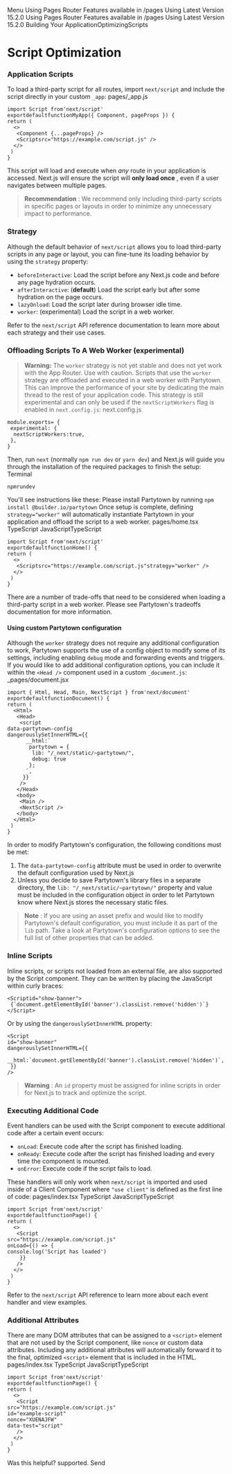 Menu
Using Pages Router
Features available in /pages
Using Latest Version
15.2.0
Using Pages Router
Features available in /pages
Using Latest Version
15.2.0
Building Your ApplicationOptimizingScripts
# Script Optimization
### Application Scripts
To load a third-party script for all routes, import `next/script` and include the script directly in your custom `_app`:
pages/_app.js
```
import Script from'next/script'
exportdefaultfunctionMyApp({ Component, pageProps }) {
return (
  <>
   <Component {...pageProps} />
   <Scriptsrc="https://example.com/script.js" />
  </>
 )
}
```

This script will load and execute when _any_ route in your application is accessed. Next.js will ensure the script will **only load once** , even if a user navigates between multiple pages.
> **Recommendation** : We recommend only including third-party scripts in specific pages or layouts in order to minimize any unnecessary impact to performance.
### Strategy
Although the default behavior of `next/script` allows you to load third-party scripts in any page or layout, you can fine-tune its loading behavior by using the `strategy` property:
  * `beforeInteractive`: Load the script before any Next.js code and before any page hydration occurs.
  * `afterInteractive`: (**default**) Load the script early but after some hydration on the page occurs.
  * `lazyOnload`: Load the script later during browser idle time.
  * `worker`: (experimental) Load the script in a web worker.


Refer to the `next/script` API reference documentation to learn more about each strategy and their use cases.
### Offloading Scripts To A Web Worker (experimental)
> **Warning:** The `worker` strategy is not yet stable and does not yet work with the App Router. Use with caution.
Scripts that use the `worker` strategy are offloaded and executed in a web worker with Partytown. This can improve the performance of your site by dedicating the main thread to the rest of your application code.
This strategy is still experimental and can only be used if the `nextScriptWorkers` flag is enabled in `next.config.js`:
next.config.js
```
module.exports= {
 experimental: {
  nextScriptWorkers:true,
 },
}
```

Then, run `next` (normally `npm run dev` or `yarn dev`) and Next.js will guide you through the installation of the required packages to finish the setup:
Terminal
```
npmrundev
```

You'll see instructions like these: Please install Partytown by running `npm install @builder.io/partytown`
Once setup is complete, defining `strategy="worker"` will automatically instantiate Partytown in your application and offload the script to a web worker.
pages/home.tsx
TypeScript
JavaScriptTypeScript
```
import Script from'next/script'
exportdefaultfunctionHome() {
return (
  <>
   <Scriptsrc="https://example.com/script.js"strategy="worker" />
  </>
 )
}
```

There are a number of trade-offs that need to be considered when loading a third-party script in a web worker. Please see Partytown's tradeoffs documentation for more information.
#### Using custom Partytown configuration
Although the `worker` strategy does not require any additional configuration to work, Partytown supports the use of a config object to modify some of its settings, including enabling `debug` mode and forwarding events and triggers.
If you would like to add additional configuration options, you can include it within the `<Head />` component used in a custom `_document.js`:
_pages/document.jsx
```
import { Html, Head, Main, NextScript } from'next/document'
exportdefaultfunctionDocument() {
return (
  <Html>
   <Head>
    <script
data-partytown-config
dangerouslySetInnerHTML={{
      __html:`
       partytown = {
        lib: "/_next/static/~partytown/",
        debug: true
       };
      `,
     }}
    />
   </Head>
   <body>
    <Main />
    <NextScript />
   </body>
  </Html>
 )
}
```

In order to modify Partytown's configuration, the following conditions must be met:
  1. The `data-partytown-config` attribute must be used in order to overwrite the default configuration used by Next.js
  2. Unless you decide to save Partytown's library files in a separate directory, the `lib: "/_next/static/~partytown/"` property and value must be included in the configuration object in order to let Partytown know where Next.js stores the necessary static files.


> **Note** : If you are using an asset prefix and would like to modify Partytown's default configuration, you must include it as part of the `lib` path.
Take a look at Partytown's configuration options to see the full list of other properties that can be added.
### Inline Scripts
Inline scripts, or scripts not loaded from an external file, are also supported by the Script component. They can be written by placing the JavaScript within curly braces:
```
<Scriptid="show-banner">
 {`document.getElementById('banner').classList.remove('hidden')`}
</Script>
```

Or by using the `dangerouslySetInnerHTML` property:
```
<Script
id="show-banner"
dangerouslySetInnerHTML={{
  __html:`document.getElementById('banner').classList.remove('hidden')`,
 }}
/>
```

> **Warning** : An `id` property must be assigned for inline scripts in order for Next.js to track and optimize the script.
### Executing Additional Code
Event handlers can be used with the Script component to execute additional code after a certain event occurs:
  * `onLoad`: Execute code after the script has finished loading.
  * `onReady`: Execute code after the script has finished loading and every time the component is mounted.
  * `onError`: Execute code if the script fails to load.


These handlers will only work when `next/script` is imported and used inside of a Client Component where `"use client"` is defined as the first line of code:
pages/index.tsx
TypeScript
JavaScriptTypeScript
```
import Script from'next/script'
exportdefaultfunctionPage() {
return (
  <>
   <Script
src="https://example.com/script.js"
onLoad={() => {
console.log('Script has loaded')
    }}
   />
  </>
 )
}
```

Refer to the `next/script` API reference to learn more about each event handler and view examples.
### Additional Attributes
There are many DOM attributes that can be assigned to a `<script>` element that are not used by the Script component, like `nonce` or custom data attributes. Including any additional attributes will automatically forward it to the final, optimized `<script>` element that is included in the HTML.
pages/index.tsx
TypeScript
JavaScriptTypeScript
```
import Script from'next/script'
exportdefaultfunctionPage() {
return (
  <>
   <Script
src="https://example.com/script.js"
id="example-script"
nonce="XUENAJFW"
data-test="script"
   />
  </>
 )
}
```

Was this helpful?
supported.
Send

